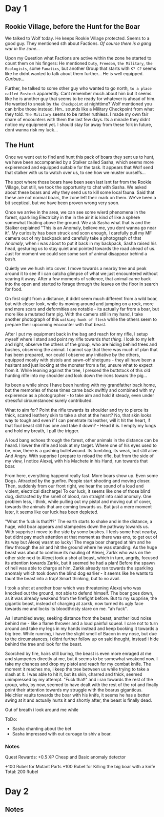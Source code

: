 # Day 1

## Rookie Village, before the Hunt for the Boar
We talked to Wolf today. He keeps Rookie Village protected. Seems to a good guy.
They mentioned sth about Factions. *Of course there is a gang war in the zone...* 

Upon my Question what Factions are active within the zone he started to count them on his fingers:
He mentioned `Duty`, `Freedom`, `the Military`, `the Ecologists`, some `Fanatics`, but another Group that starts with `K? C?` seems like he didnt wanted to talk about them further... He is well equipped. *Curious...*


Further, he talked to some other guy who wanted to go north, `to a place called Rostock` apparently. Cant remember much about him but it seems like he is another guy that seems to be ready for whatever is ahead of him.
He wanted to sneak by `the Checkpoint` at nighttime? Wolf mentioned you can bribe those instead. Hm.. sounds like a Military Checkpoint from what they told. `The Military` seems to be rather ruthless. I made my own fair share of encounters with them the last few days. Its a miracle they didnt notice my equipment yet. I should stay far away from these folk in future, dont wanna risk my luck...

## The Hunt

Once we went out to find and hunt this pack of boars they sent us to hunt, we have been accompanied by a Stalker called Sasha, which seems more expierenced and equipped suitable for the task. It appears that Wolf send that stalker with us to watch over us, to see how we muster ourselfs... 

The spot where those boars have been seen last isnt far from the Rookie Village, but still, we took the opportunity to chat with Sasha. We asked about these boars and why they send us to kill some local fauna. Said that these are not normal boars, the zone left their mark on them. We've been a bit sceptical, but we have been proven wrong very soon. 

Once we arrive in the area, we can see some wierd phenomena in the forest, sparkling Electricity in the in the air it is kind of like a sphere somewhat floating above the ground. We ask Sasha what that is and the Stalker explained "This is an Anomaly, believe me, you dont wanna go near it".  My curiosity has been struck and soon enough, I carefully pull my MF camera out of my backpack and carefully take a photograph of that *Anomaly*, when i was about to put it back in my backpack, Sasha raised his head, gesturing us to stay quiet and pointed towards the road ahead of us. Just for moment we could see some sort of animal disappear behind a bush.

Quietly we we hush into cover. I move towards a nearby tree and peak around it to see if i can catcha glimpse of what we just encountered without scaring it away. After a few moments of scilence, that animal came back into the open and started to forage through the leaves on the floor in search for food. 

On first sight from a distance, it didnt seem much different from a wild boar, but with closer look, while its moving around and jumping on a rock, more and more scars and deformities are notable - its actually far from a boar, but more like a mutated farm pig. With the camera still in my hand, I take another photograph of this `walking hunk of flesh` while the others seem to prepare their upcoming encounter with that beast.

After I put my equipment back in the bag and reach for my rifle, I setup myself where I stand and point my rifle towards *that thing*. I look to my left and right, observe the others of the group, who are hiding behind trees and bushes, observing the animal. I cannot say that there was much of plan that has been prepared, nor could I observe any initiative by the others, equipped mostly with pistols and sawn-off shotguns - they all have been a hesitant and just looking at the monster from a far, unsure what to expect from it. While leaning against the tree, I pressed the buttstock of this old hunting rifle into my shoulder and look down the irons towars the pig... 

Its been a while since I have been hunting with my grandfather back home, but the memories of those times came back swiftly and combined with my expierence as a photographer - to take aim and hold it steady, even under stressful circumstanced surely contributed.

What to aim for? Point the rifle towards its shoulder and try to pierce its thick, scared leathery skin to take a shot at the heart? No, that skin looks way to tough and even if I can penetrate its leather, will it hit the heart, if that foul beast still has one and take it down? - Head it is. I empty my lungs and hold my breath, I pull the trigger. 

A loud bang echoes through the forest, other animals in the distance can be heard. I lower the rifle and look at my target. Where one of his eyes used to be, now,  there is a gushing bulletwound. Its tumbling, its weak, but still alive. And Angry. With supprise I prepare to reload the rifle, but from the side of my view, I notice Alexej, with his Machete in his Hand, run towards that boar. 

From here, everything happend really fast. More boars show up. Even some Dogs. Attracted by the gunfire. People start shooting and moving closer. Then, suddenly from our front right, we hear the sound of a loud and violent, electrical discharge! To our luck, it seems like one of those blind dog, distracted by the smell of blood, ran straight into said anomaly. One problem less, i think, while pulling out my pistol and moving out of cover, towards the animals that are coming towards us. But just a mere moment later, it seems like our luck has been depleted.

"What the fuck is that?!?" The earth starts to shake and in the distance, a huge, wild boar appears and stampedes down the pathway towards us. With supprise i move to the side by some bushes. I feels some heat nearby, but didnt pay much attention at that moment as there was eno, to get out of its way but Alexej wasnt so lucky! The mega boar charged at him and he flew through the air and hit the ground where he was standing. As the huge beast was about to continue its mauling of Alexej, Zarkk who was on the other side next to Alexej took a shot at beast, which in turn, angrily, focused its attention towards Zarkk, but it seemed he had a plan! Before the spawn of hell was able to charge at him, Zarkk already ran towards the sparkling anomaly which took down the blind dog earlier - it seems like he wants to taunt the beast into a trap! Smart thinking, but to no avail.

I took a shot at another boar which was threatening Alexej who was knocked out the ground, not able to defend himself. The boar goes down, as it was already weakend from the firefight before. But to my supprise, the gigantic beast, instead of charging at zarkk, now turned its ugly face towards me and locks its bloodthristy stare on me. "ah fuck". 

As I stumbled away, seeking distance from the beast, another loud noise behind me - like a flame thrower and a loud painful squeal. I care not to turn around and take my legs in my hands instead and keep booking it towards a big tree. While running, i have the slight smell of Bacon in my nose, but due to the circumstances, i didnt further follow up on said thought, instead i hide behind the tree and look for the beast.

Scorched by fire, hairs still buring, the beast is even more enraged at me and stampedes directly at me, but it seems to be somewhat weakend now. I take my chances and drop my pistol and reach for my combat knife. The moment it reaches me, i keep the tree between us while trying to take a slash at it. I was able to hit it, but its skin, charred and thick, seemed unimpressed by my attempt. "Fuck that!" and i ran towards the rest of the group, who, by now, seemed to have dealt with the rest of the rot and finally point their attention towards my struggle with the boarus giganticus. Meichler vaults towards the boar with his knife, it seems he has a better swing at it and actually hurts it and shortly after, the beast is finally dead.

Out of breath i look around me while 

ToDo:
- Sasha chanting about the bet
- Sasha impressed with out curoage to shiv a boar.




### Notes

Quest Rewards:
+0.5 XP
Cheap and Basic anomaly detector

+100 Rubel for Mutant Parts
+100 Rubel for Killing the big boar with a knife
Total: 200 Rubel

# Day 2

## Notes